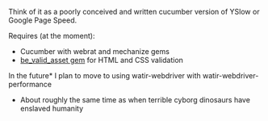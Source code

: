 Think of it as a poorly conceived and written cucumber version of YSlow or Google Page Speed.

Requires (at the moment):
+ Cucumber with webrat and mechanize gems
+ [be_valid_asset gem](http://github.com/unboxed/be_valid_asset) for HTML and CSS validation

In the future* I plan to move to using watir-webdriver with watir-webdriver-performance




* About roughly the same time as when terrible cyborg dinosaurs have enslaved humanity
